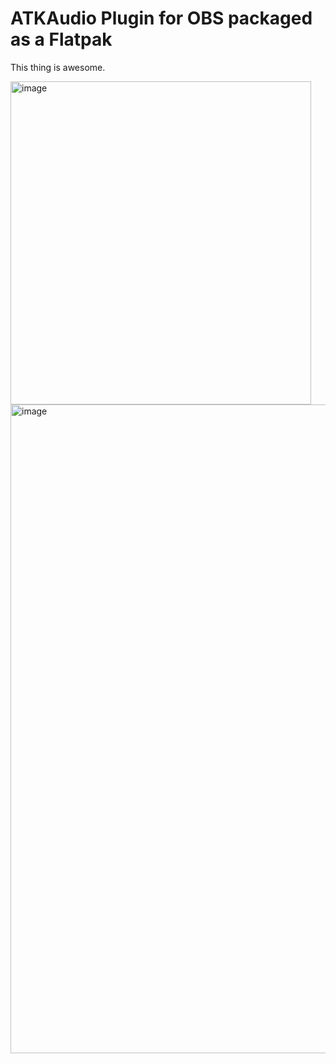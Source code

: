 # ATKAudio Plugin for OBS packaged as a Flatpak

This thing is awesome.

<img width="481" height="517" alt="image" src="https://github.com/user-attachments/assets/8897a198-ed1f-4b95-af51-84b7f8e90422" />

<img width="1319" height="1038" alt="image" src="https://github.com/user-attachments/assets/879f07a8-743f-42b7-93f5-b076ed20a31a" />
